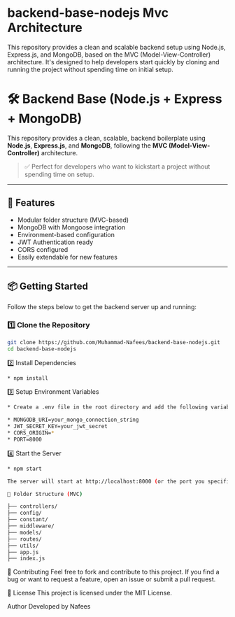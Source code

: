 # backend-base-nodejs Mvc Architecture
This repository provides a clean and scalable backend setup using Node.js, Express.js, and MongoDB, based on the MVC (Model-View-Controller) architecture. It's designed to help developers start quickly by cloning and running the project without spending time on initial setup.

# 🛠️ Backend Base (Node.js + Express + MongoDB)

This repository provides a clean, scalable, backend boilerplate using **Node.js**, **Express.js**, and **MongoDB**, following the **MVC (Model-View-Controller)** architecture.

> ✅ Perfect for developers who want to kickstart a project without spending time on setup.

---

## 🚀 Features

- Modular folder structure (MVC-based)
- MongoDB with Mongoose integration
- Environment-based configuration
- JWT Authentication ready
- CORS configured
- Easily extendable for new features

---

## 📦 Getting Started

Follow the steps below to get the backend server up and running:

### 1️⃣ Clone the Repository

```bash
git clone https://github.com/Muhammad-Nafees/backend-base-nodejs.git
cd backend-base-nodejs
```

2️⃣ Install Dependencies
```bash
* npm install
```

3️⃣ Setup Environment Variables
```bash
* Create a .env file in the root directory and add the following variables:

* MONGODB_URI=your_mongo_connection_string
* JWT_SECRET_KEY=your_jwt_secret
* CORS_ORIGIN=*
* PORT=8000
```
4️⃣ Start the Server
```bash
* npm start

The server will start at http://localhost:8000 (or the port you specified in .env)

📁 Folder Structure (MVC)

├── controllers/
├── config/
├── constant/
├── middleware/
├── models/
├── routes/
├── utils/
├── app.js
├── index.js
```
🤝 Contributing
Feel free to fork and contribute to this project. If you find a bug or want to request a feature, open an issue or submit a pull request.

📄 License
This project is licensed under the MIT License.

Author
Developed by Nafees
